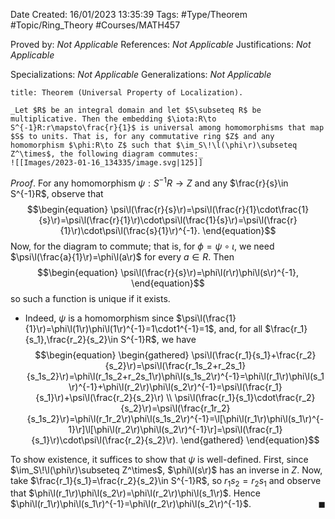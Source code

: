 <div class="topSpace"></div>

Date Created: 16/01/2023 13:35:39
Tags: #Type/Theorem #Topic/Ring_Theory #Courses/MATH457

Proved by: _Not Applicable_
References: _Not Applicable_
Justifications: _Not Applicable_

Specializations: _Not Applicable_
Generalizations: _Not Applicable_

``` ad-Theorem
title: Theorem (Universal Property of Localization).

_Let $R$ be an integral domain and let $S\subseteq R$ be multiplicative. Then the embedding $\iota:R\to S^{-1}R:r\mapsto\frac{r}{1}$ is universal among homomorphisms that map $S$ to units. That is, for any commutative ring $Z$ and any homomorphism $\phi:R\to Z$ such that $\im_S\!\l(\phi\r)\subseteq Z^\times$, the following diagram commutes:_
![[Images/2023-01-16_134335/image.svg|125]]

```

_Proof_. For any homomorphism $\psi:S^{-1}R\to Z$ and any $\frac{r}{s}\in S^{-1}R$, observe that
$$\begin{equation}
    \psi\l(\frac{r}{s}\r)=\psi\l(\frac{r}{1}\cdot\frac{1}{s}\r)=\psi\l(\frac{r}{1}\r)\cdot\psi\l(\frac{1}{s}\r)=\psi\l(\frac{r}{1}\r)\cdot\psi\l(\frac{s}{1}\r)^{-1}.
\end{equation}$$
Now, for the diagram to commute; that is, for $\phi=\psi\circ\iota$, we need $\psi\l(\frac{a}{1}\r)=\phi\l(a\r)$ for every $a\in R$. Then
$$\begin{equation}
    \psi\l(\frac{r}{s}\r)=\phi\l(r\r)\phi\l(s\r)^{-1},
\end{equation}$$
so such a function is unique if it exists.
* Indeed, $\psi$ is a homomorphism since $\psi\l(\frac{1}{1}\r)=\phi\l(1\r)\phi\l(1\r)^{-1}=1\cdot1^{-1}=1$, and, for all $\frac{r_1}{s_1},\frac{r_2}{s_2}\in S^{-1}R$, we have
$$\begin{equation}
    \begin{gathered}
        \psi\l(\frac{r_1}{s_1}+\frac{r_2}{s_2}\r)=\psi\l(\frac{r_1s_2+r_2s_1}{s_1s_2}\r)=\phi\l(r_1s_2+r_2s_1\r)\phi\l(s_1s_2\r)^{-1}=\phi\l(r_1\r)\phi\l(s_1\r)^{-1}+\phi\l(r_2\r)\phi\l(s_2\r)^{-1}=\psi\l(\frac{r_1}{s_1}\r)+\psi\l(\frac{r_2}{s_2}\r) \\
        \psi\l(\frac{r_1}{s_1}\cdot\frac{r_2}{s_2}\r)=\psi\l(\frac{r_1r_2}{s_1s_2}\r)=\phi\l(r_1r_2\r)\phi\l(s_1s_2\r)^{-1}=\l[\phi\l(r_1\r)\phi\l(s_1\r)^{-1}\r]\l[\phi\l(r_2\r)\phi\l(s_2\r)^{-1}\r]=\psi\l(\frac{r_1}{s_1}\r)\cdot\psi\l(\frac{r_2}{s_2}\r).
    \end{gathered}
\end{equation}$$

To show existence, it suffices to show that $\psi$ is well-defined. First, since $\im_S\!\l(\phi\r)\subseteq Z^\times$, $\phi\l(s\r)$ has an inverse in $Z$. Now, take $\frac{r_1}{s_1}=\frac{r_2}{s_2}\in S^{-1}R$, so $r_1s_2=r_2s_1$ and observe that $\phi\l(r_1\r)\phi\l(s_2\r)=\phi\l(r_2\r)\phi\l(s_1\r)$. Hence $\phi\l(r_1\r)\phi\l(s_1\r)^{-1}=\phi\l(r_2\r)\phi\l(s_2\r)^{-1}$.<span style="float:right;">$\blacksquare$</span>
